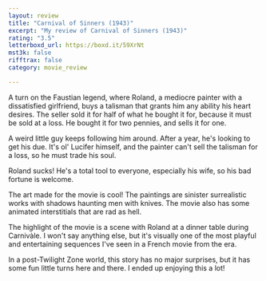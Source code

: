 ```yaml
---
layout: review
title: "Carnival of Sinners (1943)"
excerpt: "My review of Carnival of Sinners (1943)"
rating: "3.5"
letterboxd_url: https://boxd.it/59XrNt
mst3k: false
rifftrax: false
category: movie_review

---
```


A turn on the Faustian legend, where Roland, a mediocre painter with a dissatisfied girlfriend, buys a talisman that grants him any ability his heart desires. The seller sold it for half of what he bought it for, because it must be sold at a loss. He bought it for two pennies, and sells it for one.

A weird little guy keeps following him around. After a year, he's looking to get his due. It's ol' Lucifer himself, and the painter can't sell the talisman for a loss, so he must trade his soul.

Roland sucks! He's a total tool to everyone, especially his wife, so his bad fortune is welcome.

The art made for the movie is cool! The paintings are sinister surrealistic works with shadows haunting men with knives. The movie also has some animated interstitials that are rad as hell.

The highlight of the movie is a scene with Roland at a dinner table during Carnivàle. I won't say anything else, but it's visually one of the most playful and entertaining sequences I've seen in a French movie from the era.

In a post-Twilight Zone world, this story has no major surprises, but it has some fun little turns here and there. I ended up enjoying this a lot!